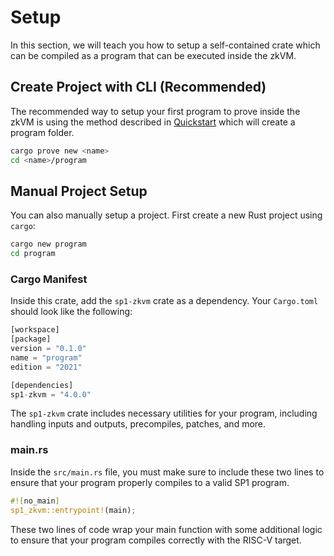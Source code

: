 # Setup

In this section, we will teach you how to setup a self-contained crate which can be compiled as a program that can be executed inside the zkVM.

## Create Project with CLI (Recommended)

The recommended way to setup your first program to prove inside the zkVM is using the method described in [Quickstart](../getting-started/quickstart.md) which will create a program folder.

```bash
cargo prove new <name>
cd <name>/program
```

## Manual Project Setup

You can also manually setup a project. First create a new Rust project using `cargo`:

```bash
cargo new program
cd program
```

### Cargo Manifest

Inside this crate, add the `sp1-zkvm` crate as a dependency. Your `Cargo.toml` should look like the following:

```rust
[workspace]
[package]
version = "0.1.0"
name = "program"
edition = "2021"

[dependencies]
sp1-zkvm = "4.0.0"
```

The `sp1-zkvm` crate includes necessary utilities for your program, including handling inputs and outputs,
precompiles, patches, and more.

### main.rs

Inside the `src/main.rs` file, you must make sure to include these two lines to ensure that your program properly compiles to a valid SP1 program.

```rust
#![no_main]
sp1_zkvm::entrypoint!(main);
```

These two lines of code wrap your main function with some additional logic to ensure that your program compiles correctly with the RISC-V target.
